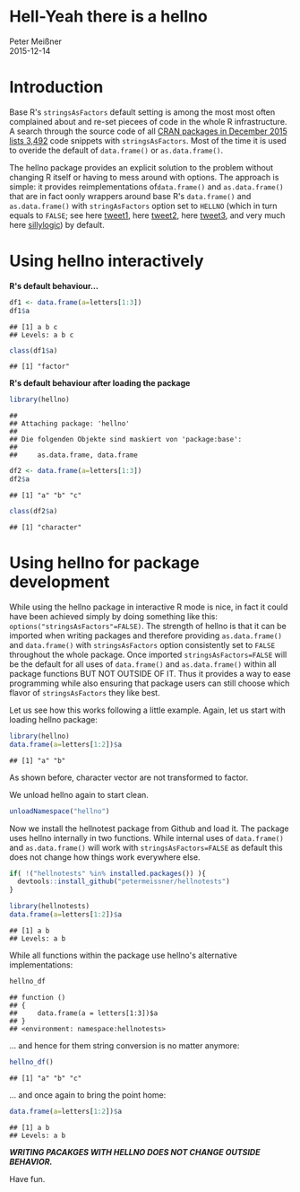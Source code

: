 # Hell-Yeah there is a hellno
Peter Meißner  
2015-12-14  



# Introduction

Base R's `stringsAsFactors` default setting is among the most most 
  often complained about and re-set piecees of code in the whole R infrastructure. 
  A search through the source code of all [CRAN packages in December 2015 
  lists 3,492](https://github.com/search?p=3&q=language%3Ar+user%3Acran+stringsAsFactors&ref=searchresults&type=Code&utf8=%E2%9C%93) code snippets with `stringsAsFactors`. Most of 
  the time it is used to overide the default of `data.frame()` or `as.data.frame()`.
  
  The hellno package provides an explicit solution to the problem without 
  changing R itself or having to mess around with options. The approach is simple:
it provides reimplementations of`data.frame()` and `as.data.frame()` that are 
in fact oonly wrappers around base R's `data.frame()` and 
  `as.data.frame()` with `stringAsFactors` option set to `HELLNO` 
  (which in turn equals to `FALSE`; see here
  [tweet1](https://twitter.com/quominus/status/661511485483450368), here [tweet2](https://twitter.com/xieyihui/status/655063106024964096), here [tweet3](https://twitter.com/stefanbache/status/672796075263180800), and very much here [sillylogic](https://github.com/nutterb/sillylogic/blob/master/README.md)) by default.

# Using hellno interactively

**R's default behaviour...**

```r
df1 <- data.frame(a=letters[1:3])
df1$a
```

```
## [1] a b c
## Levels: a b c
```

```r
class(df1$a)
```

```
## [1] "factor"
```


**R's default behaviour after loading the package**

```r
library(hellno)
```

```
## 
## Attaching package: 'hellno'
## 
## Die folgenden Objekte sind maskiert von 'package:base':
## 
##     as.data.frame, data.frame
```

```r
df2 <- data.frame(a=letters[1:3])
df2$a
```

```
## [1] "a" "b" "c"
```

```r
class(df2$a)
```

```
## [1] "character"
```

# Using hellno for package development

While using the hellno package in interactive R mode is nice, in fact it could 
have been achieved simply by doing something like this: `options("stringsAsFactors"=FALSE)`. 
The strength of hellno is that it can be imported when writing packages and therefore 
providing `as.data.frame()` and `data.frame()` with `stringsAsFactors` option 
consistently set to `FALSE` throughout the whole package. 
Once imported `stringsAsFactors=FALSE` will be the default for all uses of `data.frame()` and `as.data.frame()` within all package functions BUT NOT OUTSIDE OF IT. 
Thus it provides a way to ease programming while also ensuring that package users can
still choose which flavor of `stringsAsFactors` they like best. 


Let us see how this works following a little example. Again, let us start with loading hellno package:


```r
library(hellno)
data.frame(a=letters[1:2])$a 
```

```
## [1] "a" "b"
```

As shown before, character vector are not transformed to factor.

We unload hellno again to start clean. 


```r
unloadNamespace("hellno")
```

Now we install the hellnotest package from Github and load it. The package uses hellno internally in two functions. While internal uses of `data.frame()` and `as.data.frame()` will work with `stringsAsFactors=FALSE` as default this does not change how things work everywhere else. 



```r
if( !("hellnotests" %in% installed.packages()) ){
  devtools::install_github("petermeissner/hellnotests")
}

library(hellnotests)
data.frame(a=letters[1:2])$a 
```

```
## [1] a b
## Levels: a b
```

While all functions within the package use hellno's alternative implementations:


```r
hellno_df
```

```
## function () 
## {
##     data.frame(a = letters[1:3])$a
## }
## <environment: namespace:hellnotests>
```

... and hence for them string conversion is no matter anymore:


```r
hellno_df()
```

```
## [1] "a" "b" "c"
```


... and once again to bring the point home: 


```r
data.frame(a=letters[1:2])$a 
```

```
## [1] a b
## Levels: a b
```

***WRITING PACAKGES WITH HELLNO DOES NOT CHANGE OUTSIDE BEHAVIOR.***

Have fun. 
